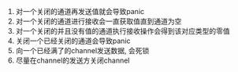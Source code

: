 1. 对一个关闭的通道再发送值就会导致panic
2. 对一个关闭的通道进行接收会一直获取值直到通道为空
3. 对一个关闭的并且没有值的通道执行接收操作会得到该对应类型的零值
4. 关闭一个已经关闭的通道会导致panic
5. 向一个已经满了的channel发送数据, 会死锁
6. 尽量在channel的发送方关闭channel
